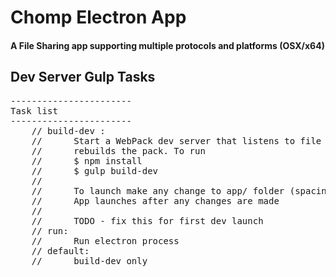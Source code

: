 # Chomp Electron App

#### A File Sharing app supporting multiple protocols and platforms (OSX/x64) 


Dev Server Gulp Tasks 
-----------------------------------
<pre>
----------------------- 
Task list
----------------------- 
	// build-dev :
	// 		Start a WebPack dev server that listens to file changes and
	// 		rebuilds the pack. To run 
	// 		$ npm install
	// 		$ gulp build-dev
	//
	// 		To launch make any change to app/ folder (spacing etc) and save
	// 		App launches after any changes are made
	//
	// 		TODO - fix this for first dev launch
	// run:
	// 		Run electron process
	// default:
	// 		build-dev only
</pre>